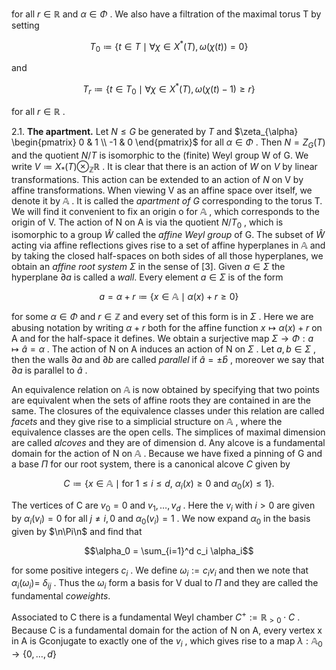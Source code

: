 for all  $r \in \mathbb{R}$  and  $\alpha \in \Phi$ . We also have a filtration of the maximal torus T by setting

$$T_0 \coloneqq \{ t \in T \mid \forall \chi \in X^*(T), \, \omega(\chi(t)) = 0 \}$$

and

$$T_r \coloneqq \{t \in T_0 \mid \forall \chi \in X^*(T), \, \omega(\chi(t) - 1) \ge r\}$$

for all  $r \in \mathbb{R}$ .

2.1. **The apartment.** Let  $N \leq G$  be generated by  $T$  and  $\zeta_{\alpha} \begin{pmatrix} 0 & 1 \\ -1 & 0 \end{pmatrix}$  for all  $\alpha \in \Phi$ . Then  $N = Z_G(T)$  and the quotient  $N/T$  is isomorphic to the (finite) Weyl group W of G. We write  $V \coloneqq X_*(T) \otimes_{\mathbb{Z}} \mathbb{R}$ . It is clear that there is an action of  $W$  on  $V$  by linear transformations. This action can be extended to an action of  $N$ on V by affine transformations. When viewing V as an affine space over itself, we denote it by  $\mathbb{A}$ . It is called the *apartment of G* corresponding to the torus T. We will find it convenient to fix an origin o for  $\mathbb{A}$ , which corresponds to the origin of V. The action of N on A is via the quotient  $N/T_0$ , which is isomorphic to a group  $\widehat{W}$  called the *affine Weyl group* of G. The subset of  $\widehat{W}$  acting via affine reflections gives rise to a set of affine hyperplanes in  $\mathbb{A}$  and by taking the closed half-spaces on both sides of all those hyperplanes, we obtain an *affine root system*  $\Sigma$  in the sense of [3]. Given  $a \in \Sigma$  the hyperplane  $\partial a$  is called a *wall*. Every element  $a \in \Sigma$  is of the form

$$a = \alpha + r \coloneqq \{x \in \mathbb{A} \mid \alpha(x) + r \ge 0\}$$

for some  $\alpha \in \Phi$  and  $r \in \mathbb{Z}$  and every set of this form is in  $\Sigma$ . Here we are abusing notation by writing  $\alpha + r$  both for the affine function  $x \mapsto \alpha(x) + r$  on A and for the half-space it defines. We obtain a surjective map  $\Sigma \to \Phi : a \mapsto \hat{a} = \alpha$ . The action of N on A induces an action of N on  $\Sigma$ . Let  $a, b \in \Sigma$ , then the walls  $\partial a$  and  $\partial b$  are called *parallel* if  $\hat{a} = \pm \hat{b}$ , moreover we say that  $\partial a$  is parallel to  $\hat{a}$ .

An equivalence relation on  $\mathbb{A}$  is now obtained by specifying that two points are equivalent when the sets of affine roots they are contained in are the same. The closures of the equivalence classes under this relation are called *facets* and they give rise to a simplicial structure on  $\mathbb{A}$ , where the equivalence classes are the open cells. The simplices of maximal dimension are called *alcoves* and they are of dimension d. Any alcove is a fundamental domain for the action of N on  $\mathbb{A}$ . Because we have fixed a pinning of G and a base  $\Pi$  for our root system, there is a canonical alcove  $C$  given by

$$C \coloneqq \{x \in \mathbb{A} \mid \text{for } 1 \le i \le d, \ \alpha_i(x) \ge 0 \text{ and } \alpha_0(x) \le 1\}.$$

The vertices of C are  $v_0 = 0$  and  $v_1, \ldots, v_d$ . Here the  $v_i$  with  $i > 0$  are given by  $\alpha_i(v_i) = 0$  for all  $j \neq i, 0$  and  $\alpha_0(v_i) = 1$ . We now expand  $\alpha_0$  in the basis given by  $\n\Pi\n$  and find that

$$\alpha_0 = \sum_{i=1}^d c_i \alpha_i$$

for some positive integers  $c_i$ . We define  $\omega_i := c_i v_i$  and then we note that  $\alpha_i(\omega_i) =$  $\delta_{ij}$ . Thus the  $\omega_i$  form a basis for V dual to  $\Pi$  and they are called the fundamental  $coweights.$ 

Associated to C there is a fundamental Weyl chamber  $C^+ := \mathbb{R}_{>0} \cdot C$ . Because C is a fundamental domain for the action of N on A, every vertex x in A is Gconjugate to exactly one of the  $v_i$ , which gives rise to a map  $\lambda : \mathbb{A}_0 \to \{0, \ldots, d\}$